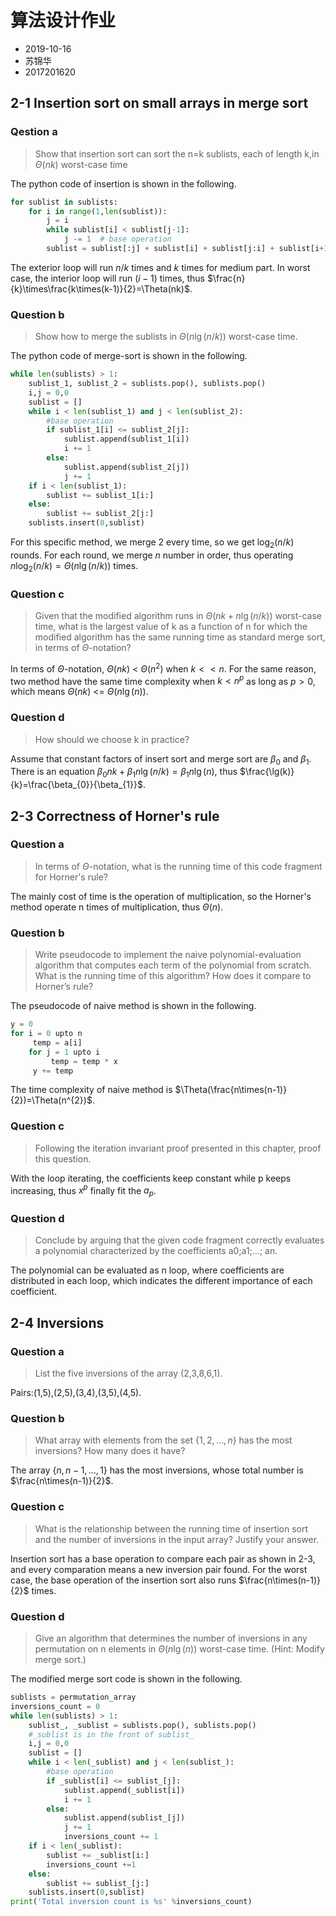 # 算法设计作业
- 2019-10-16
- 苏锦华
- 2017201620
## 2-1 Insertion sort on small arrays in merge sort
### Qestion a 
> Show that insertion sort can sort the n=k sublists, each of length k,in $\Theta(nk)$ worst-case time

The python code of insertion is shown in the following.

```py
for sublist in sublists:
    for i in range(1,len(sublist)):
        j = i
        while sublist[i] < sublist[j-1]:
            j -= 1  # base operation
        sublist = sublist[:j] + sublist[i] + sublist[j:i] + sublist[i+1:]
```

The exterior loop will run $n/k$ times and $k$ times for medium part. In worst case, the interior loop will run $(i - 1)$ times, thus $\frac{n}{k}\times\frac{k\times(k-1)}{2}=\Theta(nk)$.
### Question b
> Show how to merge the sublists in $\Theta(n\lg(n/k))$ worst-case time.

The python code of merge-sort is shown in the following.

```py
while len(sublists) > 1:
    sublist_1, sublist_2 = sublists.pop(), sublists.pop()
    i,j = 0,0
    sublist = []
    while i < len(sublist_1) and j < len(sublist_2):
        #base operation
        if sublist_1[i] <= sublist_2[j]:
            sublist.append(sublist_1[i])
            i += 1
        else:
            sublist.append(sublist_2[j])
            j += 1
    if i < len(sublist_1):
        sublist += sublist_1[i:]
    else:
        sublist += sublist_2[j:]
    sublists.insert(0,sublist)
```

For this specific method, we merge 2 every time, so we get $\log_{2}(n/k)$ rounds. For each round, we merge $n$ number in order, thus operating $n\log_{2}(n/k)=\Theta(n\lg(n/k))$ times.

### Question c
> Given that the modified algorithm runs in $\Theta(nk+n\lg(n/k))$ worst-case time, what is the largest value of k as a function of n for which the modified algorithm has the same running time as standard merge sort, in terms of $\Theta$-notation?

In terms of $\Theta$-notation, $\Theta(nk)$ < $\Theta(n^{2})$ when $k << n$. For the same reason, two method have the same time complexity when $k < n^{p}$ as long as $p>0$, which means $\Theta(nk)$ <= $\Theta(n\lg(n))$.

### Question d
> How should we choose k in practice?

Assume that constant factors of insert sort and merge sort are $\beta_{0}$ and $\beta_{1}$. There is an equation $\beta_{0}nk+\beta_{1}n\lg(n/k)=\beta_{1}n\lg(n)$, thus $\frac{\lg(k)}{k}=\frac{\beta_{0}}{\beta_{1}}$.

## 2-3 Correctness of Horner's rule
### Question a

> In terms of $\Theta$-notation, what is the running time of this code fragment for Horner's rule?

The mainly cost of time is the operation of multiplication, so the Horner's method operate n times of multiplication, thus $\Theta(n)$.

### Question b

> Write pseudocode to implement the naive polynomial-evaluation algorithm that computes each term of the polynomial from scratch. What is the running time of this algorithm? How does it compare to Horner’s rule?

The pseudocode of naive method is shown in the following.

```py
y = 0
for i = 0 upto n
     temp = a[i]
    for j = 1 upto i
         temp = temp * x
     y += temp
```

The time complexity of naive method is $\Theta(\frac{n\times(n-1)}{2})=\Theta(n^{2})$.

### Question c

> Following the iteration invariant proof presented in this chapter, proof this question.

With the loop iterating, the coefficients keep constant while p keeps increasing, thus $x^{p}$ finally fit the $a_{p}$.

### Question d

> Conclude by arguing that the given code fragment correctly evaluates a polynomial characterized by the coefficients a0;a1;...; an.

The polynomial can be evaluated as n loop, where coefficients are distributed in each loop, which indicates the different importance of each coefficient.

## 2-4 Inversions
### Question a

> List the five inversions of the array (2,3,8,6,1).

Pairs:(1,5),(2,5),(3,4),(3,5),(4,5).

### Question b

> What array with elements from the set $\{1, 2,...,n\}$ has the most inversions? How many does it have?

The array $\{n, n-1,...,1\}$ has the most inversions, whose total number is $\frac{n\times(n-1)}{2}$.

### Question c

> What is the relationship between the running time of insertion sort and the number of inversions in the input array? Justify your answer.

Insertion sort has a base operation to compare each pair as shown in 2-3, and every comparation means a new inversion pair found. For the worst case, the base operation of the insertion sort also runs $\frac{n\times(n-1)}{2}$ times.

### Question d

> Give an algorithm that determines the number of inversions in any permutation on n elements in $\Theta(n\lg(n))$ worst-case time. (Hint: Modify merge sort.)

The modified merge sort code is shown in the following.

```py
sublists = permutation_array
inversions_count = 0
while len(sublists) > 1:
    sublist_, _sublist = sublists.pop(), sublists.pop()
    #_sublist is in the front of sublist_
    i,j = 0,0
    sublist = []
    while i < len(_sublist) and j < len(sublist_):
        #base operation
        if _sublist[i] <= sublist_[j]:
            sublist.append(_sublist[i])
            i += 1
        else:
            sublist.append(sublist_[j])
            j += 1
            inversions_count += 1
    if i < len(_sublist):
        sublist += _sublist[i:]
        inversions_count +=1
    else:
        sublist += sublist_[j:]
    sublists.insert(0,sublist)
print('Total inversion count is %s' %inversions_count)
```

